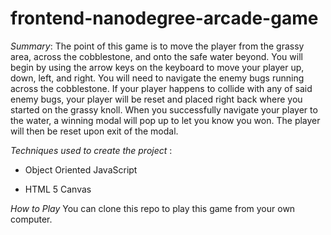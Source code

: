 **frontend-nanodegree-arcade-game**
===============================

*Summary*: The point of this game is to move the player from the grassy area, across the cobblestone, and onto the safe water beyond. You will begin by using the arrow keys on the keyboard to move your player up, down, left, and right. You will need to navigate the enemy bugs running across the cobblestone. If your player happens to collide with any of said enemy bugs, your player will be reset and placed right back where you started on the grassy knoll. When you successfully navigate your player to the water, a winning modal will pop up to let you know you won. The player will then be reset upon exit of the modal.

*Techniques used to create the project* : 

* Object Oriented JavaScript

* HTML 5 Canvas

*How to Play*  You can clone this repo to play this game from your own computer.


